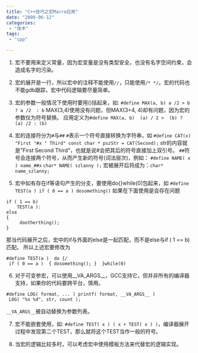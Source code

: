 ```yaml
---
title: "C++技巧之宏Macro应用"
date: "2009-06-12"
categories:
 - "技术"
tags:
 - "cpp"

---
```


1. 宏不要用来定义常量，因为宏变量是没有类型安全，也没有名字空间约束，会造成名字的污染。

2. 宏的展开是一行，所以宏中的注释不能使用`//`，只能使用`/* */`。宏的代码也不能gdb跟踪，宏中代码逻辑要尽量简单。

3. 宏的参数一般情况下使用时要用()括起来，如:
`#define MAX(a, b) a /2 > b ? a /2  : b`
MAX(3,4)使用没有问题，但MAX(3+4, 4)却有问题，因为宏的参数仅为符号替换。
应用定义为`#define MAX(a, b)  (a) / 2 >  (b) ?  (a) /2 : (b)`

4. 宏的连接符分为`#`与`##`
`#`表示一个符号直接转换为字符串，如
`#define CAT(x) "First "#x " Third"
const char * pszStr = CAT(Second);` str的内容就是"First Second Third"，也就是说#会把其后的符号直接加上双引号。
`##`符号会连接两个符号，从而产生新的符号(词法层次)，例如：
`#define NAME( x ) name_##x`
`char* NAME( szlanny );` 宏被展开后将成为：`char* name_szlanny;`

5. 宏中如有存在if等语句产生的分支，要使用do{}while(0)包起来，如
`#define TEST(a ) if ( 0 == a ) dosomething()`
如果在下面使用是会存在问题
```
if ( 1 == b)
    TEST(a ):
else
{
     dootherthing();
}
```
那当代码展开之后，宏中的if与外面的else是一起匹配，而不是else与if ( 1 == b)匹配。
所以上述宏要修改为
```
#define TEST(a )  do {/
 if ( 0 == a )  { dosomething(); }  }while(0)
```

6. 对于可变参宏，可以使用__VA_ARGS__，GCC支持它，但并非所有的编译器支持，如果你的代码要跨平台，慎用。
```
#define LOG( format, ... ) printf( format, __VA_ARGS__ )
 LOG( "%s %d", str, count );
```
`__VA_ARGS__`被自动替换为参数列表。

7. 宏不能嵌套使用，如:
`#define TEST( x ) ( x + TEST( x ) )`，编译器展开过程中发现第二个TEST，那么就将这个TEST当作一般的符号。

8. 当宏的逻辑比较多时，可以考虑宏中使用模板方法来代替宏的逻辑实现。
